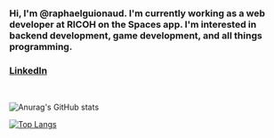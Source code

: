 ### Hi, I'm @raphaelguionaud. I'm currently working as a web developer at RICOH on the Spaces app. I'm interested in backend development, game development, and all things programming.
### [LinkedIn](https://www.linkedin.com/in/raphael-guionaud-70b595232/)

&nbsp;

![Anurag's GitHub stats](https://github-readme-stats.vercel.app/api?username=raphaelguionaud&count_private=true&include_all_commits=true&show_icon=true&theme=tokyonight)

[![Top Langs](https://github-readme-stats.vercel.app/api/top-langs/?username=raphaelguionaud&theme=tokyonight&layout=compact)](https://github.com/anuraghazra/github-readme-stats)
